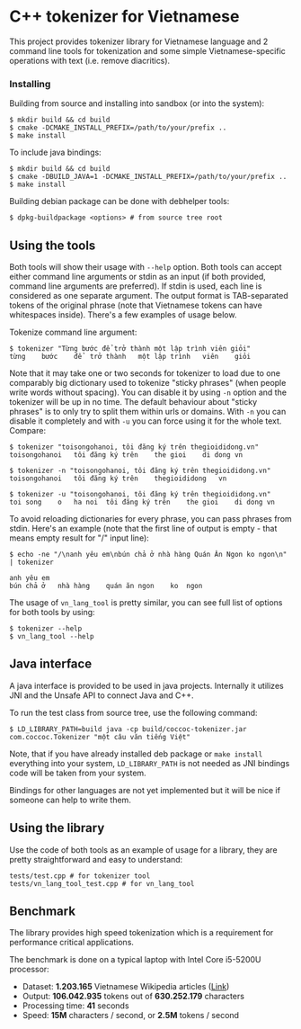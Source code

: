 # C++ tokenizer for Vietnamese

This project provides tokenizer library for Vietnamese language and 2 command line tools for tokenization and some simple Vietnamese-specific operations with text (i.e. remove diacritics).

### Installing

Building from source and installing into sandbox (or into the system):

```
$ mkdir build && cd build
$ cmake -DCMAKE_INSTALL_PREFIX=/path/to/your/prefix ..
$ make install
```

To include java bindings:

```
$ mkdir build && cd build
$ cmake -DBUILD_JAVA=1 -DCMAKE_INSTALL_PREFIX=/path/to/your/prefix ..
$ make install
```

Building debian package can be done with debhelper tools:

```
$ dpkg-buildpackage <options> # from source tree root
```

## Using the tools

Both tools will show their usage with `--help` option. Both tools can accept either command line arguments or stdin as an input (if both provided, command line arguments are preferred). If stdin is used, each line is considered as one separate argument. The output format is TAB-separated tokens of the original phrase (note that Vietnamese tokens can have whitespaces inside). There's a few examples of usage below.

Tokenize command line argument:

```
$ tokenizer "Từng bước để trở thành một lập trình viên giỏi"
từng	bước	để	trở thành	một	lập trình	viên	giỏi
```

Note that it may take one or two seconds for tokenizer to load due to one comparably big dictionary used to tokenize "sticky phrases" (when people write words without spacing). You can disable it by using `-n` option and the tokenizer will be up in no time. The default behaviour about "sticky phrases" is to only try to split them within urls or domains. With `-n` you can disable it completely and with `-u` you can force using it for the whole text. Compare:

```
$ tokenizer "toisongohanoi, tôi đăng ký trên thegioididong.vn"
toisongohanoi	tôi	đăng ký	trên	the gioi	di dong	vn

$ tokenizer -n "toisongohanoi, tôi đăng ký trên thegioididong.vn"
toisongohanoi	tôi	đăng ký	trên	thegioididong	vn

$ tokenizer -u "toisongohanoi, tôi đăng ký trên thegioididong.vn"
toi	song	o	ha noi	tôi	đăng ký	trên	the gioi	di dong	vn
```

To avoid reloading dictionaries for every phrase, you can pass phrases from stdin. Here's an example (note that the first line of output is empty - that means empty result for "/" input line):

```
$ echo -ne "/\nanh yêu em\nbún chả ở nhà hàng Quán Ăn Ngon ko ngon\n" | tokenizer

anh	yêu	em
bún	chả	ở	nhà hàng	quán ăn	ngon	ko	ngon
```

The usage of `vn_lang_tool` is pretty similar, you can see full list of options for both tools by using:

```
$ tokenizer --help
$ vn_lang_tool --help
```

## Java interface

A java interface is provided to be used in java projects. Internally it utilizes JNI and the Unsafe API to connect Java and C++.

To run the test class from source tree, use the following command:

```
$ LD_LIBRARY_PATH=build java -cp build/coccoc-tokenizer.jar com.coccoc.Tokenizer "một câu văn tiếng Việt"
```

Note, that if you have already installed deb package or `make install` everything into your system, `LD_LIBRARY_PATH` is not needed as JNI bindings code will be taken from your system.

Bindings for other languages are not yet implemented but it will be nice if someone can help to write them.

## Using the library

Use the code of both tools as an example of usage for a library, they are pretty straightforward and easy to understand:

```
tests/test.cpp # for tokenizer tool
tests/vn_lang_tool_test.cpp # for vn_lang_tool
```

## Benchmark

The library provides high speed tokenization which is a requirement for performance critical applications.

The benchmark is done on a typical laptop with Intel Core i5-5200U processor:
- Dataset: **1.203.165** Vietnamese Wikipedia articles ([Link](https://drive.google.com/file/d/1Amh8Tp3rM0kdThJ0Idd88FlGRmuwaK6o/view?usp=sharing))
- Output: **106.042.935** tokens out of **630.252.179** characters
- Processing time: **41** seconds
- Speed: **15M** characters / second, or **2.5M** tokens / second
